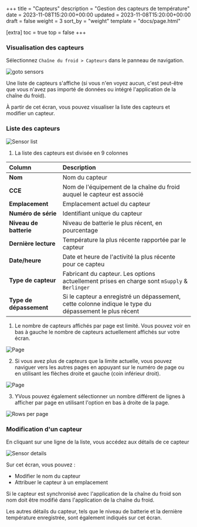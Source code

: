 +++
title = "Capteurs"
description = "Gestion des capteurs de température"
date = 2023-11-08T15:20:00+00:00
updated = 2023-11-08T15:20:00+00:00
draft = false
weight = 3
sort_by = "weight"
template = "docs/page.html"

[extra]
toc = true
top = false
+++


### Visualisation des capteurs

Sélectionnez `Chaîne du froid > Capteurs` dans le panneau de navigation.

![goto sensors](/docs/coldchain/images/goto_sensors.png)

Une liste de capteurs s'affiche (si vous n'en voyez aucun, c'est peut-être que vous n'avez pas importé de données ou intégré l'application de la chaîne du froid).

À partir de cet écran, vous pouvez visualiser la liste des capteurs et modifier un capteur.

### Liste des capteurs

![Sensor list](/docs/coldchain/images/sensor_list.png)

1. La liste des capteurs est divisée en 9 colonnes

| Column                 | Description                      |
| :----------------------| :------------------------------- |
| **Nom**                | Nom du capteur               |
| **CCE**                | Nom de l'équipement de la chaîne du froid auquel le capteur est associé   |
| **Emplacement**        | Emplacement actuel du capteur |
| **Numéro de série**    | Identifiant unique du capteur    |
| **Niveau de batterie** | Niveau de batterie le plus récent, en pourcentage              |
| **Dernière lecture**   | Température la plus récente rapportée par le capteur         |
| **Date/heure**         | Date et heure de l'activité la plus récente pour ce capteu     |
| **Type de capteur**    | Fabricant du capteur. Les options actuellement prises en charge sont `mSupply` & `Berlinger` |
| **Type de dépassement**| Si le capteur a enregistré un dépassement, cette colonne indique le type du dépassement le plus récent |

1. Le nombre de capteurs affichés par page est limité. Vous pouvez voir en bas à gauche le nombre de capteurs actuellement affichés sur votre écran.

![Page](/docs/introduction/images/list_showing.png)

2. Si vous avez plus de capteurs que la limite actuelle, vous pouvez naviguer vers les autres pages en appuyant sur le numéro de page ou en utilisant les flèches droite et gauche (coin inférieur droit).

![Page](/docs/introduction/images/list_pagenumbers.png)

3. YVous pouvez également sélectionner un nombre différent de lignes à afficher par page en utilisant l'option en bas à droite de la page.

![Rows per page](/docs/introduction/images/rows-per-page-select.png)

### Modification d'un capteur

En cliquant sur une ligne de la liste, vous accédez aux détails de ce capteur

![Sensor details](/docs/coldchain/images/sensor_details.png)

Sur cet écran, vous pouvez :
- Modifier le nom du capteur
- Attribuer le capteur à un emplacement


<div class="note">Si le capteur est synchronisé avec l'application de la chaîne du froid son nom doit être modifié dans l'application de la chaîne du froid.</div>

Les autres détails du capteur, tels que le niveau de batterie et la dernière température enregistrée, sont également indiqués sur cet écran.


